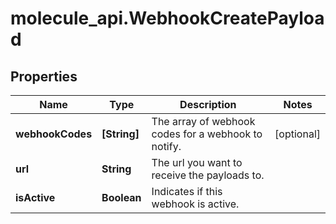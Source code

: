 # molecule_api.WebhookCreatePayload

## Properties
Name | Type | Description | Notes
------------ | ------------- | ------------- | -------------
**webhookCodes** | **[String]** | The array of webhook codes for a webhook to notify. | [optional] 
**url** | **String** | The url you want to receive the payloads to. | 
**isActive** | **Boolean** | Indicates if this webhook is active. | 



